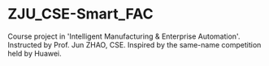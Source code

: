 # ZJU_CSE-Smart_FAC
Course project in 'Intelligent Manufacturing & Enterprise Automation'.
Instructed by Prof. Jun ZHAO, CSE.
Inspired by the same-name competition held by Huawei.
